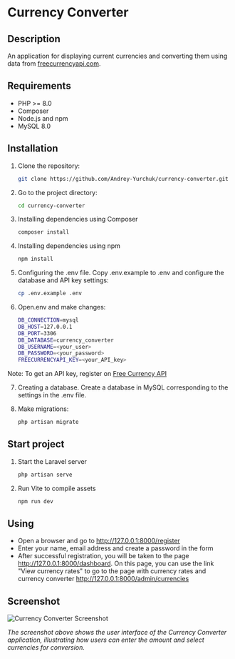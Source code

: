 # Currency Converter

## Description
An application for displaying current currencies and converting them using data from [freecurrencyapi.com](https://freecurrencyapi.com).

## Requirements
- PHP >= 8.0
- Composer
- Node.js and npm
- MySQL 8.0

## Installation

1. Clone the repository:
   ```bash
   git clone https://github.com/Andrey-Yurchuk/currency-converter.git

2. Go to the project directory:
    ```bash
   cd currency-converter

3. Installing dependencies using Composer
   ```bash
   composer install
   
4. Installing dependencies using npm
   ```bash
   npm install

5. Configuring the .env file.
   Copy .env.example to .env and configure the database and API key settings:
   ```bash
   cp .env.example .env

6. Open.env and make changes:
   ```bash
   DB_CONNECTION=mysql
   DB_HOST=127.0.0.1
   DB_PORT=3306
   DB_DATABASE=currency_converter
   DB_USERNAME=<your_user>
   DB_PASSWORD=<your_password>
   FREECURRENCYAPI_KEY=<your_API_key>

Note: To get an API key, register on [Free Currency API](https://freecurrencyapi.com)

7. Creating a database.
   Create a database in MySQL corresponding to the settings in the .env file.

8. Make migrations:
   ```bash
   php artisan migrate

## Start project 

1. Start the Laravel server
   ```bash
   php artisan serve

2. Run Vite to compile assets
   ```bash
   npm run dev

## Using

- Open a browser and go to http://127.0.0.1:8000/register
- Enter your name, email address and create a password in the form
- After successful registration, you will be taken to the page http://127.0.0.1:8000/dashboard. 
  On this page, you can use the link "View currency rates" to go to the page with currency rates 
  and currency converter http://127.0.0.1:8000/admin/currencies

## Screenshot

![Currency Converter Screenshot](images/currency_converter_screenshot.png)

*The screenshot above shows the user interface of the Currency Converter application, illustrating how users 
can enter the amount and select currencies for conversion.*

